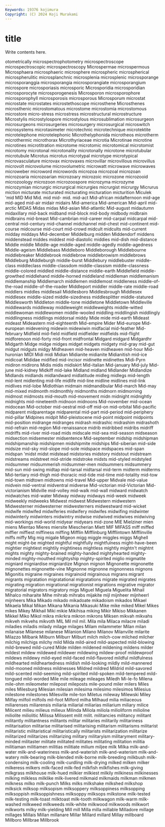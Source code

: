 ```yaml
---
Keywords: 19376 kojimura
Copyright: (C) 2024 Koji Murakami
---
```


# title

Write contents here.



otometrically microspectrophotometry microspectroscope microspectroscopic
microspectroscopy Microspermae microspermous Microsphaera microsphaeric microsphere microspheric microspherical microspherulitic microsplanchnic
microsplenia microsplenic microsporange microsporanggia microsporangia microsporangiate microsporangium microspore microsporiasis microsporic
Microsporidia microsporidian microsporocyte microsporogenesis Microsporon microsporophore microsporophyll microsporosis microsporous Microsporum
microstat microstate microstates microstethoscope microsthene Microsthenes microsthenic microstomatous microstome microstomia
microstomous microstore micro-stress microstress microstructural microstructure Microstylis microstylospore microstylous microsublimation
microsurgeon microsurgeons microsurgeries microsurgery microsurgical microswitch microsystems microtasimeter microtechnic microtechnique
microtektite microtelephone microtelephonic Microthelyphonida microtheos microtherm microthermic microthorax Microthyriaceae microtia
Microtinae microtine microtines microtitration microtome microtomic microtomical microtomist microtomy microtonal
microtonality microtonally microtone microtubular microtubule Microtus microtus microtypal microtype microtypical
microvasculature microvax microvaxes microvillar microvillous microvillus microvolt microvolume microvolumetric microwatt
microwave microwaves microweber microword microwords microzoa microzoal microzoan microzoaria microzoarian
microzoary microzoic microzone microzooid microzoology microzoon microzoospore microzyma microzyme microzymian
micrurgic micrurgical micrurgies micrurgist micrurgy Micrurus miction micturate micturated micturating
micturation micturition Miculek 'mid MID Mid Mid. mid mid- mid.
mid-act Mid-african midafternoon mid-age mid-aged mid-air midair midairs Mid-america Mid-american
Mid-april mid-arctic MIDAS Midas midas Mid-asian Mid-atlantic Mid-august midautumn midaxillary
mid-back midband mid-block mid-body midbody midbrain midbrains mid-breast Mid-cambrian mid-career
mid-carpal midcarpal mid-central mid-century mid-channel midchannel mid-chest mid-continent mid-course midcourse
mid-court mid-crowd midcult midcults mid-current midday middays Mid-december Middelburg midden
Middendorf middens middenstead middes middest mid-diastolic middies mid-dish mid-distance Middle
middle Middle-age middle-aged middle-agedly middle-agedness Middle-ageism Middlebass Middleboro Middleborough Middlebourne
middlebreaker Middlebrook middlebrow middlebrowism middlebrows Middleburg Middleburgh middle-burst Middlebury middlebuster
middle-class middleclass middle-classdom middle-classism middle-classness middle-colored middled middle-distance middle-earth Middlefield
middle-growthed middlehand middle-horned middleland middleman middlemanism middlemanship Middlemarch middlemen middlemost
middleness middle-of-the-road middle-of-the-roader Middleport middler middle-rate middle-road middlers middles middlesail
Middlesboro Middlesbrough Middlesex middlesex middle-sized middle-sizedness middlesplitter middle-statured Middlesworth Middleton
middle-tone middletone Middletown Middleville middlewards middleway middleweight middleweights middle-witted middlewoman
middlewomen middle-wooled middling middlingish middlingly middlingness middlings middorsal middy Mide
mide mid-earth Mideast mideast Mideastern mid-eighteenth Mid-empire Mider Mid-europe Mid-european
midevening midewin midewiwin midfacial mid-feather Mid-february Midfield mid-field midfield midfielder
midfields mid-flight midforenoon mid-forty mid-front midfrontal Midgard midgard Midgardhr Midgarth
Midge midge midges midget midgets midgety mid-gray mid-gut midgut midguts
midgy Midheaven mid-heaven midheaven mid-hour Mid-huronian MIDI Midi midi Midian
Midianite midianite Midianitish mid-ice midicoat Mididae midified mid-incisor midinette midinettes
Midi-Pyrn midiron midirons Midis midis midiskirt Mid-italian Mid-january Mid-july Mid-june
mid-kidney Midkiff mid-lake Midland midland Midlander Midlandize Midlands midlands midlandward
midlatitude midleg midlegs mid-length mid-lent midlenting mid-life midlife mid-line midline
midlines mid-link midlives mid-lobe Midlothian midmain midmandibular Mid-march Mid-may mid-mixed
midmonth midmonthly midmonths midmorn midmorning midmost midmosts mid-mouth mid-movement midn
midnight midnightly midnights mid-nineteenth midnoon midnoons Mid-november mid-ocean midocean Mid-october
mid-oestral mid-off mid-on mid-orbital Mid-pacific midparent midparentage midparental mid-part mid-period
mid-periphery mid-pillar Midpines midpit Mid-pleistocene mid-point midpoint midpoints mid-position midrange
midranges midrash midrashic midrashim midrashoth mid-refrain mid-region Mid-renaissance midrib midribbed
midribs midriff midriffs mid-river mid-road mids midscale mid-sea mid-season midseason
midsection midsemester midsentence Mid-september midship midshipman midshipmanship midshipmen midshipmite midships
Mid-siberian mid-side midsize mid-sky mid-slope mid-sole midspace midspaces mid-span midspan
'midst midst midstead midstories midstory midstout midstream midstreams midstreet mid-stride
midstroke midsts mid-styled midstyled midsummer midsummerish midsummer-men midsummers midsummery mid-sun
mid-swing midtap mid-tarsal midtarsal mid-term midterm midterms Mid-tertiary mid-thigh mid-thoracic
mid-tide mid-time mid-totality mid-tow mid-town midtown midtowns mid-travel Mid-upper Midvale
mid-value midvein mid-ventral midventral midverse Mid-victorian mid-Victorian Mid-victorianism Midville mid-volley
mid-walk mid-wall midward midwatch midwatches mid-water Midway midway midways mid-week
midweek midweekly midweeks Midwest midwest Midwestern midwestern Midwesterner midwesterner midwesterners
midwestward mid-wicket midwife midwifed midwiferies midwifery midwifes midwifing midwinter midwinterly
midwinters midwintry midwise midwived midwives midwiving mid-workings mid-world midyear midyears
mid-zone MIE Mielziner mien miens Mientao Mieres miersite Miescherian Miett
MIF MIFASS miff miffed miffier miffiest miffiness miffing Mifflin Mifflinburg
Mifflintown Mifflinville miffs miffy Mig mig migale Migeon migg miggle
miggles miggs Mighell might might-be mighted mightful mightfully mightfulness might-have-been
mightier mightiest mightily mightiness mightless mightly mightn't mightnt mights mighty
mighty-brained mighty-handed mightyhearted mighty-minded mighty-mouthed mightyship mighty-spirited miglio migmatite migniard
migniardise migniardize Mignon mignon Mignonette mignonette mignonettes mignonette-vine Mignonne mignonne
mignonness mignons Migonitis migraine migraines migrainoid migrainous migrans migrant migrants
migratation migratational migratations migrate migrated migrates migrating migration migrational migrationist
migrations migrative migrator migratorial migrators migratory migs Miguel Miguela Miguelita
Mihail Mihalco miharaite Mihe mihrab mihrabs mijakite mijl mijnheer mijnheerl
mijnheers Mika Mikado mikado mikadoate mikadoism mikados Mikael Mikaela Mikal
Mikan Mikana Mikania Mikasuki Mike mike miked Mikel Mikes mikes
Mikey Mikhail Miki mikie Mikihisa miking Mikir Mikiso Mikkanen Mikkel
Miko Mikol mikra mikrkra mikron mikrons Miksen mikvah mikvahs mikveh
mikvehs mikvoth MIL Mil mil mil. Mila mila Milaca milacre
miladi miladies miladis milady milage milages Milam milammeter Milan milan
milanaise Milanese milanese Milanion Milano Milanov Milanville milarite Milazzo Milbank
Milburn Milburr Milburt milch milch-cow milched milcher milchig milchigs milchy
mild Milda mild-aired mild-aspected mild-blowing mild-brewed mild-cured Milde milden mildened
mildening mildens milder mildest mildew mildewed mildewer mildewing mildew-proof mildewproof
mildews mildewy mild-eyed mild-faced mild-flavored mildful mildfulness mildhearted mildheartedness mildish
mild-looking mildly mild-mannered mild-mooned mildness mildnesses Mildred mildred Mildrid mild-savored
mild-scented mild-seeming mild-spirited mild-spoken mild-tempered mild-tongued mild-worded Mile mile mileage
mileages Miledh Mi-le-fo Milena mile-ohm mileometer milepost mileposts mile-pound miler
milers Miles miles Milesburg Milesian milesian milesima milesimo milesimos Milesius
milestone milestones Milesville mile-ton Miletus mileway Milewski Miley Milfay milfoil
milfoils mil-foot Milford milha Milhaud milia miliaceous miliarenses miliarensis miliaria
miliarial miliarias miliarium miliary milice Milicent milieu milieus milieux Milinda
Miliola miliola milioliform milioline miliolite miliolitic Milissa Milissent milit milit.
militancies militancy militant militantly militantness militants militar militaries militarily militariness
militarisation militarise militarised militarising militarism militarisms militarist militaristic militaristical militaristically
militarists militarization militarize militarized militarizes militarizing military militaryism militaryment military-minded
militaster militate militated militates militating militation militia militiaman militiamen militias
militiate milium miljee milk Milka milk-and-water milk-and-wateriness milk-and-waterish milk-and-waterism milk-and-watery
milk-bearing milk-blended milk-borne milk-breeding milkbush milk-condensing milk-cooling milk-curdling milk-drying milked
milken milker milkeress milkers milk-faced milk-fed milkfish milkfishes milk-giving milkgrass
milkhouse milk-hued milkier milkiest milkily milkiness milkinesses milking milkless milklike
milk-livered milkmaid milkmaids milkman milkmen milkness milko milk-punch Milks milks
milkshake milkshed milkshop milksick milksop milksopism milksoppery milksoppiness milksopping milksoppish
milksoppishness milksoppy milksops milkstone milk-tested milk-testing milk-toast milktoast milk-tooth milkwagon
milk-warm milk-washed milkweed milkweeds milk-white milkwood milkwoods milkwort milkworts milky
milk-yielding Mill mill Milla milla millable Milladore millage millages Millais
Millan millanare Millar Millard millard Millay millboard Millboro Millbrae Millbrook
